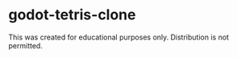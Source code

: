 # godot-tetris-clone

This was created for educational purposes only. Distribution is not permitted.
